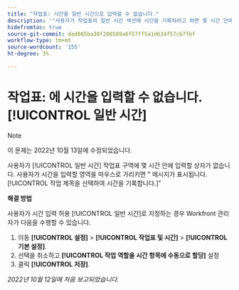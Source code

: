 ```yaml
---
title: "작업표: 시간을 일반 시간으로 입력할 수 없습니다."
description: '"사용자가 작업표의 일반 시간 섹션에 시간을 기록하려고 하면 몇 시간 안에 입력할 상자가 없습니다. 사용자가 시간을 입력할 영역을 마우스로 가리키면 Select a job title to log hours 메시지가 표시됩니다.'
hidefromtoc: true
source-git-commit: dad865ba30f208589a6f57ff5a1d634f57cb7fbf
workflow-type: tm+mt
source-wordcount: '155'
ht-degree: 3%

---
```



# 작업표: 에 시간을 입력할 수 없습니다. [!UICONTROL 일반 시간]

>[!NOTE]
>
>이 문제는 2022년 10월 13일에 수정되었습니다.

사용자가 [!UICONTROL 일반 시간] 작업표 구역에 몇 시간 안에 입력할 상자가 없습니다. 사용자가 시간을 입력할 영역을 마우스로 가리키면 &quot; 메시지가 표시됩니다.[!UICONTROL 작업 제목을 선택하여 시간을 기록합니다.]&quot;

**해결 방법**

사용자가 시간 입력 허용 [!UICONTROL 일반 시간]로 지정하는 경우 Workfront 관리자가 다음을 수행할 수 있습니다.

1. 이동 **[!UICONTROL 설정]** > **[!UICONTROL 작업표 및 시간]** > **[!UICONTROL 기본 설정]**.
1. 선택을 취소하고 **[!UICONTROL 작업 역할을 시간 항목에 수동으로 할당]** 설정
1. 클릭 **[!UICONTROL 저장]**.

_2022년 10월 12일에 처음 보고되었습니다._

